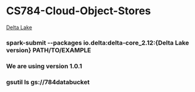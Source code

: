 # CS784-Cloud-Object-Stores

[Delta Lake](https://github.com/delta-io/delta)

### spark-submit --packages io.delta:delta-core_2.12:{Delta Lake version} PATH/TO/EXAMPLE
### We are using version 1.0.1

### gsutil ls gs://784databucket
